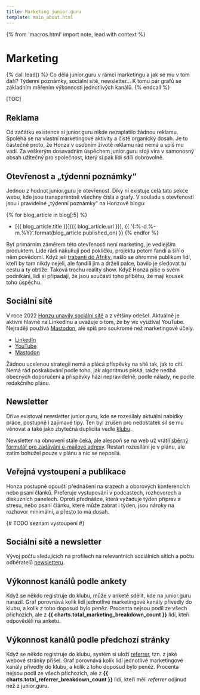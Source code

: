 ```yaml
---
title: Marketing junior.guru
template: main_about.html
---
```


{% from 'macros.html' import note, lead with context %}

# Marketing

{% call lead() %}
Co dělá junior.guru v rámci marketingu a jak se mu v tom daří? Týdenní poznámky, sociální sítě, newsletter… K tomu pár grafů se základním měřením výkonnosti jednotlivých kanálů.
{% endcall %}

[TOC]

## Reklama

Od začátku existence si junior.guru nikde nezaplatilo žádnou reklamu. Spoléhá se na vlastní marketingové aktivity a čistě organický dosah.
Je to částečně proto, že Honza v osobním životě reklamu rád nemá a spíš mu vadí.
Za veškerým dosavadním úspěchem junior.guru stojí víra v samonosný obsah užitečný pro společnost, který si pak lidi sdílí dobrovolně.

## Otevřenost a „týdenní poznámky“

Jednou z hodnot junior.guru je otevřenost.
Díky ní existuje celá tato sekce webu, kde jsou transparentně všechny čísla a grafy.
V souladu s otevřeností jsou i pravidelné „týdenní poznámky” na Honzově blogu:

{% for blog_article in blog[:5] %}
-   [{{ blog_article.title }}]({{ blog_article.url }}), {{ '{:%-d.%-m.%Y}'.format(blog_article.published_on) }}
{% endfor %}

Byť primárním záměrem této otevřenosti není marketing, je vedlejším produktem.
Lidé rádi nakukují pod pokličku, projektu potom fandí a šíří o něm povědomí.
Když jeli [trabanti do Afriky](https://www.ceskatelevize.cz/porady/10660318675-trabantem-napric-afrikou/), našlo se ohromné publikum lidí, kteří by tam nikdy nejeli, ale fandili jim a drželi palce, bavilo je sledovat tu cestu a ty obtíže. Taková trochu reality show. Když Honza píše o svém podnikání, lidi si připadají, že jsou součástí toho příběhu, že mají kousek toho úspěchu.

## Sociální sítě

V roce 2022 [Honzu unavily sociální sítě](https://honzajavorek.cz/blog/moje-nova-strategie-na-socialni-site/) a z většiny odešel.
Aktuálně je aktivní hlavně na LinkedInu a uvažuje o tom, že by víc využíval YouTube.
Nejraději používá [Mastodon](https://mastodonczech.cz/@honzajavorek), ale spíš pro soukromé než marketingové účely.

- [LinkedIn](https://www.linkedin.com/in/honzajavorek/)
- [YouTube](https://www.youtube.com/@juniordotguru)
- [Mastodon](https://mastodonczech.cz/@honzajavorek/)

Žádnou ucelenou strategii nemá a plácá příspěvky na sítě tak, jak to cítí.
Nemá rád poskakování podle toho, jak algoritmus píská, takže nedbá obecných doporučení a příspěvky hází nepravidelně, podle nálady, ne podle redakčního plánu.

## Newsletter

Dříve existoval newsletter junior.guru, kde se rozesílaly aktuální nabídky práce, postupně i zajímavé tipy.
Ten byl zrušen pro nedostatek sil se mu věnovat a také jako zbytečná duplicita vedle [klubu](../club.md).

Newsletter na obnovení stále čeká, ale alespoň se na web už vrátil [sběrný formulář pro zadávání e-mailové adresy](../news.jinja).
Restart rozesílání je v plánu, ale zatím bohužel pouze v plánu a nic se neposílá.

## Veřejná vystoupení a publikace

Honza postupně opouští přednášení na srazech a oborových konferencích nebo psaní článků.
Preferuje vystupování v podcastech, rozhovorech a diskuzních panelech.
Oproti přednášce, která vyžaduje týden příprav a stresu, nebo psaní článku, které může zabrat i týden, jsou nároky na rozhovor minimální, a přesto to má dosah.

{# TODO seznam vystoupení #}

## Sociální sítě a newsletter

Vývoj počtu sledujících na profilech na relevantních sociálních sítích a počtu odběratelů [newsletteru](../news.jinja).

<div class="chart-scroll"><div class="chart-container"><canvas
    class="chart" width="400" height="300"
    data-chart-type="line"
    data-chart="{{ {
        'labels': charts.followers_breakdown_labels,
        'datasets': [
            {
                'label': 'newsletter',
                'data': charts.followers_breakdown.pop('newsletter'),
                'borderColor': '#02cabb',
                'borderWidth': 2,
            },
            {
                'label': 'osobní LinkedIn',
                'data': charts.followers_breakdown.pop('linkedin_personal'),
                'borderColor': '#1755d1',
                'borderWidth': 2,
            },
            {
                'label': 'YouTube',
                'data': charts.followers_breakdown.pop('youtube'),
                'borderColor': '#dc3545',
                'borderWidth': 2,
            },
            {
                'label': 'osobní GitHub',
                'data': charts.followers_breakdown.pop('github_personal'),
                'borderColor': '#343434',
                'borderWidth': 2,
            },
            {
                'label': 'LinkedIn',
                'data': charts.followers_breakdown.pop('linkedin'),
                'borderColor': '#1755d1',
                'borderWidth': 1,
            },
            {
                'label': 'Mastodon',
                'data': charts.followers_breakdown.pop('mastodon'),
                'borderColor': '#563acc',
                'borderWidth': 1,
            },
            {
                'label': 'GitHub',
                'data': charts.followers_breakdown.pop('github'),
                'borderColor': '#343434',
                'borderWidth': 1,
            }
        ],
    }|tojson|forceescape }}"
    {{ charts.followers_breakdown.keys()|list|assert_empty }}
    data-chart-options="{{ {
        'interaction': {'mode': 'index'},
        'plugins': {'annotation': charts.followers_breakdown_annotations},
    }|tojson|forceescape }}"></canvas></div></div>

## Výkonnost kanálů podle ankety

Když se někdo registruje do klubu, může v anketě sdělit, kde na junior.guru narazil.
Graf porovnává kolik lidí jednotlivé marketingové kanály přivedly do klubu, a kolik z toho doposud bylo peněz.
Procenta nejsou podíl ze všech příchozích, ale z **{{ charts.total_marketing_breakdown_count }}** lidí, kteří odpověděli na anketu.

<div class="chart-scroll"><div class="chart-container"><canvas
    class="chart" width="400" height="300"
    data-chart-type="bar"
    data-chart="{{ {
        'labels': {
            'other': 'ostatní',
            'courses': 'doporučení z kurzu',
            'search': 'vyhledávání',
            'internet': '„internet“',
            'friend': 'doporučení známého',
            'facebook': 'Facebook',
            'podcasts': 'podcasty',
            'linkedin': 'LinkedIn',
            'youtube': 'YouTube',
            'yablko': 'yablko',
            'courses_search': 'vyhledávání recenzí kurzů',
        }|mapping(charts.total_spend_marketing_breakdown.keys()),
        'datasets': [
            {
                'label': '% členů',
                'data': charts.total_marketing_breakdown.values()|list,
                'backgroundColor': '#1755d1',
            },
            {
                'label': '% peněz',
                'data': charts.total_spend_marketing_breakdown.values()|list,
                'backgroundColor': '#638cdd',
            },
        ],
    }|tojson|forceescape }}"
    data-chart-options="{{ {
        'interaction': {'mode': 'index'},
        'scales': {'y': {'beginAtZero': true}},
    }|tojson|forceescape }}"></canvas></div></div>

## Výkonnost kanálů podle předchozí stránky

Když se někdo registruje do klubu, systém si uloží [referrer](https://developer.mozilla.org/en-US/docs/Web/HTTP/Headers/Referer), tzn. z jaké webové stránky přišel.
Graf porovnává kolik lidí jednotlivé marketingové kanály přivedly do klubu, a kolik z toho doposud bylo peněz.
Procenta nejsou podíl ze všech příchozích, ale z **{{ charts.total_referrer_breakdown_count }}** lidí, kteří měli _referrer_ odjinud než z junior.guru.

<div class="chart-scroll"><div class="chart-container"><canvas
    class="chart" width="400" height="300"
    data-chart-type="bar"
    data-chart="{{ {
        'labels': {
            'other': 'ostatní',
            'twitter': 'Twitter',
            'honzajavorek': 'honzajavorek.cz',
            'google': 'Google',
            'facebook': 'Facebook',
            'linkedin': 'LinkedIn',
            'youtube': 'YouTube',
        }|mapping(charts.total_spend_referrer_breakdown.keys()),
        'datasets': [
            {
                'label': '% členů',
                'data': charts.total_referrer_breakdown.values()|list,
                'backgroundColor': '#1755d1',
            },
            {
                'label': '% peněz',
                'data': charts.total_spend_referrer_breakdown.values()|list,
                'backgroundColor': '#638cdd',
            },
        ],
    }|tojson|forceescape }}"
    data-chart-options="{{ {
        'interaction': {'mode': 'index'},
        'scales': {'y': {'beginAtZero': true}},
    }|tojson|forceescape }}"></canvas></div></div>
